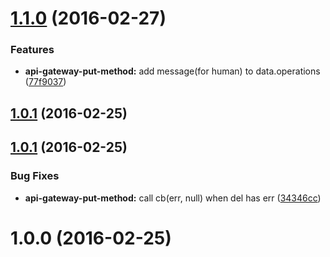 <a name="1.1.0"></a>
# [1.1.0](https://github.com/ToQoz/api-gateway-put-method/compare/v1.0.1...v1.1.0) (2016-02-27)


### Features

* **api-gateway-put-method:** add message(for human) to data.operations ([77f9037](https://github.com/ToQoz/api-gateway-put-method/commit/77f9037))



<a name="1.0.1"></a>
## [1.0.1](https://github.com/ToQoz/api-gateway-put-method/compare/v1.0.1...v1.0.1) (2016-02-25)




<a name="1.0.1"></a>
## [1.0.1](https://github.com/ToQoz/api-gateway-put-method/compare/v1.0.0...v1.0.1) (2016-02-25)


### Bug Fixes

* **api-gateway-put-method:** call cb(err, null) when del has err ([34346cc](https://github.com/ToQoz/api-gateway-put-method/commit/34346cc))



<a name="1.0.0"></a>
# 1.0.0 (2016-02-25)




